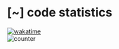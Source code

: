 # [~] code statistics
[![wakatime](https://wakatime.com/share/@paranoica/36f36012-3b20-4eb2-aa23-3aebf7127ac5.svg)](https://wakatime.com/@paranoica)<br/>
![counter](https://moe-counter.glitch.me/get/@paranoica?theme=rule34)<br/>
